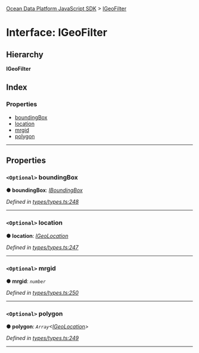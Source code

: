[Ocean Data Platform JavaScript SDK](../README.md) > [IGeoFilter](../interfaces/igeofilter.md)

# Interface: IGeoFilter

## Hierarchy

**IGeoFilter**

## Index

### Properties

* [boundingBox](igeofilter.md#boundingbox)
* [location](igeofilter.md#location)
* [mrgid](igeofilter.md#mrgid)
* [polygon](igeofilter.md#polygon)

---

## Properties

<a id="boundingbox"></a>

### `<Optional>` boundingBox

**● boundingBox**: *[IBoundingBox](iboundingbox.md)*

*Defined in [types/types.ts:248](https://github.com/C4IROcean/ODP-sdk-js/blob/17df383/source/types/types.ts#L248)*

___
<a id="location"></a>

### `<Optional>` location

**● location**: *[IGeoLocation](igeolocation.md)*

*Defined in [types/types.ts:247](https://github.com/C4IROcean/ODP-sdk-js/blob/17df383/source/types/types.ts#L247)*

___
<a id="mrgid"></a>

### `<Optional>` mrgid

**● mrgid**: *`number`*

*Defined in [types/types.ts:250](https://github.com/C4IROcean/ODP-sdk-js/blob/17df383/source/types/types.ts#L250)*

___
<a id="polygon"></a>

### `<Optional>` polygon

**● polygon**: *`Array`<[IGeoLocation](igeolocation.md)>*

*Defined in [types/types.ts:249](https://github.com/C4IROcean/ODP-sdk-js/blob/17df383/source/types/types.ts#L249)*

___

